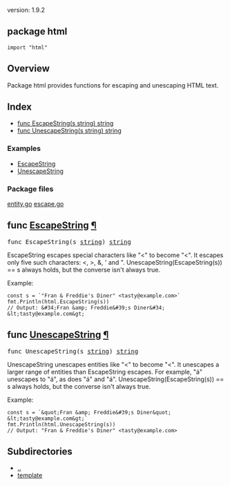 version: 1.9.2
## package html

  `import "html"`

## Overview

Package html provides functions for escaping and unescaping HTML text.

## Index

- [func EscapeString(s string) string](#EscapeString)
- [func UnescapeString(s string) string](#UnescapeString)

### Examples

- [EscapeString](#exampleEscapeString)
- [UnescapeString](#exampleUnescapeString)

### Package files
 [entity.go](//github.com/golang/go/blob/2ea7d3461bb41d0ae12b56ee52d43314bcdb97f9/src/html/entity.go) [escape.go](//github.com/golang/go/blob/2ea7d3461bb41d0ae12b56ee52d43314bcdb97f9/src/html/escape.go)

<h2 id="EscapeString">func <a href="//github.com/golang/go/blob/2ea7d3461bb41d0ae12b56ee52d43314bcdb97f9/src/html/escape.go#L168">EscapeString</a>
    <a href="#EscapeString">¶</a></h2>
<pre>func EscapeString(s <a href="/builtin/#string">string</a>) <a href="/builtin/#string">string</a></pre>

EscapeString escapes special characters like "<" to become "&lt;". It escapes
only five such characters: <, >, &, ' and ". UnescapeString(EscapeString(s)) ==
s always holds, but the converse isn't always true.

<a id="exampleEscapeString"></a>
Example:

    const s = `"Fran & Freddie's Diner" <tasty@example.com>`
    fmt.Println(html.EscapeString(s))
    // Output: &#34;Fran &amp; Freddie&#39;s Diner&#34; &lt;tasty@example.com&gt;

<h2 id="UnescapeString">func <a href="//github.com/golang/go/blob/2ea7d3461bb41d0ae12b56ee52d43314bcdb97f9/src/html/escape.go#L177">UnescapeString</a>
    <a href="#UnescapeString">¶</a></h2>
<pre>func UnescapeString(s <a href="/builtin/#string">string</a>) <a href="/builtin/#string">string</a></pre>

UnescapeString unescapes entities like "&lt;" to become "<". It unescapes a
larger range of entities than EscapeString escapes. For example, "&aacute;"
unescapes to "á", as does "&#225;" and "&#xE1;". UnescapeString(EscapeString(s))
== s always holds, but the converse isn't always true.

<a id="exampleUnescapeString"></a>
Example:

    const s = `&quot;Fran &amp; Freddie&#39;s Diner&quot; &lt;tasty@example.com&gt;`
    fmt.Println(html.UnescapeString(s))
    // Output: "Fran & Freddie's Diner" <tasty@example.com>

## Subdirectories
- [..](..)
- [template](template/)
